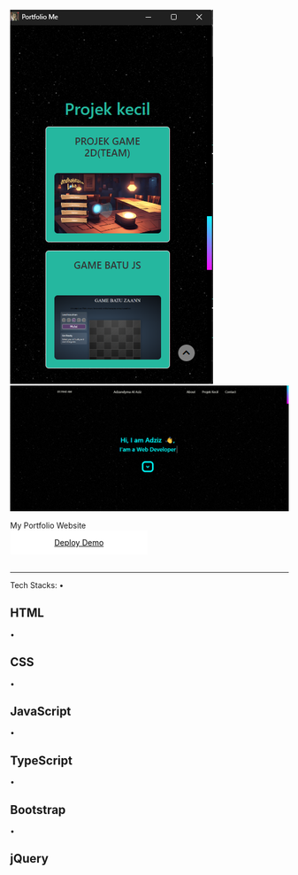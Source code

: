 ![preview img](img/responsif.png)
![preview img](img/ssprojweb.png)

My Portfolio Website
<br>

<a href="https://adzanaziz.github.io/website-portofolio-pribadi/" style="padding: .8rem 5rem; background-color: white; color: black; order-radius: 4px;" target="_blank">Deploy Demo</a>

<br>
<hr> <!-- Line -->

Tech Stacks:
 •<h2>HTML</h2>
 •<h2>CSS</h2>
 •<h2>JavaScript</h2>
 •<h2>TypeScript</h2>
 •<h2>Bootstrap</h2>
 •<h2>jQuery</h2>
